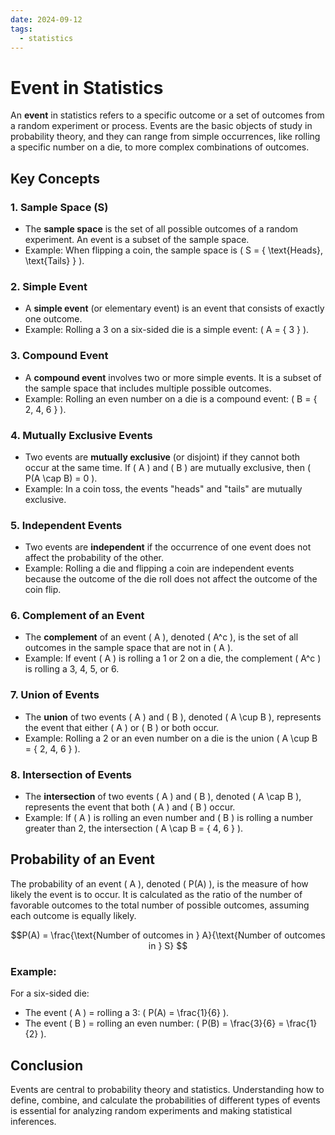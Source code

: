 ```yaml
---
date: 2024-09-12
tags:
  - statistics
---
```

# Event in Statistics

An **event** in statistics refers to a specific outcome or a set of outcomes from a random experiment or process. Events are the basic objects of study in probability theory, and they can range from simple occurrences, like rolling a specific number on a die, to more complex combinations of outcomes.

## Key Concepts

### 1. **Sample Space (S)**
   - The **sample space** is the set of all possible outcomes of a random experiment. An event is a subset of the sample space.
   - Example: When flipping a coin, the sample space is \( S = \{ \text{Heads}, \text{Tails} \} \).

### 2. **Simple Event**
   - A **simple event** (or elementary event) is an event that consists of exactly one outcome.
   - Example: Rolling a 3 on a six-sided die is a simple event: \( A = \{ 3 \} \).

### 3. **Compound Event**
   - A **compound event** involves two or more simple events. It is a subset of the sample space that includes multiple possible outcomes.
   - Example: Rolling an even number on a die is a compound event: \( B = \{ 2, 4, 6 \} \).

### 4. **Mutually Exclusive Events**
   - Two events are **mutually exclusive** (or disjoint) if they cannot both occur at the same time. If \( A \) and \( B \) are mutually exclusive, then \( P(A \cap B) = 0 \).
   - Example: In a coin toss, the events "heads" and "tails" are mutually exclusive.

### 5. **Independent Events**
   - Two events are **independent** if the occurrence of one event does not affect the probability of the other.
   - Example: Rolling a die and flipping a coin are independent events because the outcome of the die roll does not affect the outcome of the coin flip.

### 6. **Complement of an Event**
   - The **complement** of an event \( A \), denoted \( A^c \), is the set of all outcomes in the sample space that are not in \( A \).
   - Example: If event \( A \) is rolling a 1 or 2 on a die, the complement \( A^c \) is rolling a 3, 4, 5, or 6.

### 7. **Union of Events**
   - The **union** of two events \( A \) and \( B \), denoted \( A \cup B \), represents the event that either \( A \) or \( B \) or both occur.
   - Example: Rolling a 2 or an even number on a die is the union \( A \cup B = \{ 2, 4, 6 \} \).

### 8. **Intersection of Events**
   - The **intersection** of two events \( A \) and \( B \), denoted \( A \cap B \), represents the event that both \( A \) and \( B \) occur.
   - Example: If \( A \) is rolling an even number and \( B \) is rolling a number greater than 2, the intersection \( A \cap B = \{ 4, 6 \} \).

## Probability of an Event
The probability of an event \( A \), denoted \( P(A) \), is the measure of how likely the event is to occur. It is calculated as the ratio of the number of favorable outcomes to the total number of possible outcomes, assuming each outcome is equally likely.

$$P(A) = \frac{\text{Number of outcomes in } A}{\text{Number of outcomes in } S}
$$
### Example:
For a six-sided die:
- The event \( A \) = rolling a 3: \( P(A) = \frac{1}{6} \).
- The event \( B \) = rolling an even number: \( P(B) = \frac{3}{6} = \frac{1}{2} \).

## Conclusion
Events are central to probability theory and statistics. Understanding how to define, combine, and calculate the probabilities of different types of events is essential for analyzing random experiments and making statistical inferences.
